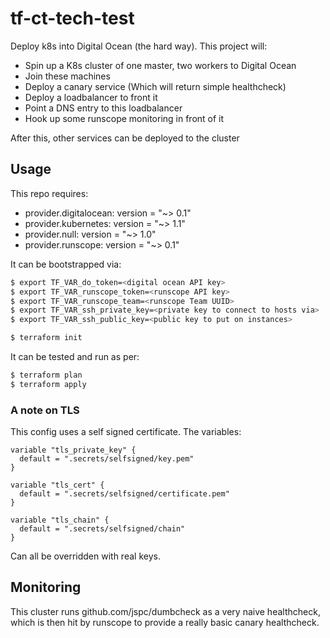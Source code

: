 tf-ct-tech-test
==

Deploy k8s into Digital Ocean (the hard way). This project will:

 * Spin up a K8s cluster of one master, two workers to Digital Ocean
 * Join these machines
 * Deploy a canary service (Which will return simple healthcheck)
 * Deploy a loadbalancer to front it
 * Point a DNS entry to this loadbalancer
 * Hook up some runscope monitoring in front of it

After this, other services can be deployed to the cluster

## Usage

This repo requires:

* provider.digitalocean: version = "~> 0.1"
* provider.kubernetes: version = "~> 1.1"
* provider.null: version = "~> 1.0"
* provider.runscope: version = "~> 0.1"

It can be bootstrapped via:

```bash
$ export TF_VAR_do_token=<digital ocean API key>
$ export TF_VAR_runscope_token=<runscope API key>
$ export TF_VAR_runscope_team=<runscope Team UUID>
$ export TF_VAR_ssh_private_key=<private key to connect to hosts via>
$ export TF_VAR_ssh_public_key=<public key to put on instances>

$ terraform init
```

It can be tested and run as per:

```bash
$ terraform plan
$ terraform apply
```

### A note on TLS

This config uses a self signed certificate. The variables:

```hcl
variable "tls_private_key" {
  default = ".secrets/selfsigned/key.pem"
}

variable "tls_cert" {
  default = ".secrets/selfsigned/certificate.pem"
}

variable "tls_chain" {
  default = ".secrets/selfsigned/chain"
}
```

Can all be overridden with real keys.

## Monitoring

This cluster runs github.com/jspc/dumbcheck as a very naive healthcheck, which is then hit by runscope to provide a really basic canary healthcheck.
